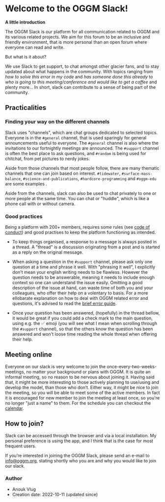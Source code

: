 # Welcome to the OGGM Slack!
**A little introduction**

The OGGM Slack is our platform for all communication related to OGGM
and its various related projects. We aim for this forum to be an inclusive 
and friendly environment, that is more personal than
an open forum where everyone can read and write.

But what is it about? 

We use Slack to get support, to chat amongst other glacier fans, 
and to stay updated about what happens in the community. With topics 
ranging from _how to solve this error in my code_ and 
_has someone done this already_ to 
_who is going to this meeting/conference and would like to get a coffee_
and plenty more... In short, slack can contribute 
to a sense of being part of the community.

## Practicalities

### Finding your way on the different channels

Slack uses "channels", which are chat groups dedicated to selected topics. 
Everyone is in the `#general` channel, that is used sparingly for general
announcements useful to everyone. The `#general` channel is also 
where the invitations to our fortnightly meetings are announced. The 
`#support` channel is often the best place to ask questions, and 
`#random` is being used for chitchat, from pet pictures to nerdy jokes.

Aside from those channels that most people follow, there are 
many thematic channels that one can join based on interest. 
`#tidewater`, `#surface-mass-balance`, `#science-and-publications`,
`#hardcore-programming` and `#oggm-edu` are some examples . 

Aside from the channels, slack can also be used to chat privately to one or more people 
at the same time. You can chat or "huddle", which is like a phone call with or without 
camera.  

### Good practices

Being a platform with 200+ members, requires some rules 
(see [code of conduct](https://community.oggm.org/code-of-conduct.html)) 
and good practises to keep the platform functioning as intended. 

- To keep things organised, a response to a message is always posted 
in a thread. A "thread" is a discussion originating from a post 
and is started as a reply on the original message.

- When asking a question in the `#support` channel, please ask only one question at a time 
and phrase it well. With "phrasing it well", I explicitly don't mean your english writing needs
to be flawless. However the question needs to be answerable, meaning it needs to include enough
context so one can understand the issue easily. Omitting a good description of the issue at hand,
can waste time of both you and your colleagues, who offer their help on a volentary to basis.
For a more ellobarate explanation on how to deal with OGGM related error and questions, it's
advised to read the [brief error guide](https://community.oggm.org/guides/error-guide.html).

- Once your question has been answered, (hopefully) in
the thread bellow, it would be great if you could add a check mark 
to the main question, using e.g. the ✅ emoji (you will see what I mean when 
scrolling through the `#support` channel), so that the others 
know the question has been answered and won't loose time reading 
the whole thread when offering their help. 

## Meeting online

Everyone on our slack is very welcome to join the 
once-every-two-weeks-meetings, no matter your background or 
plans with OGGM. It is quite an informal meeting, so no reason to 
be nervous about joining it. Having said that, it might be more 
interesting to those actively planning to use/using and develop the 
model, than those who don’t. Either way, 
it might be nice to join the meeting, so you will be able to 
meet some of the active members. In fact it is encouraged for new 
member to join the meeting at least once, so you're no longer 
"just a name" to them. For the schedule you can checkout the 
[calendar](https://community.oggm.org/meetings.html).

## How to join?

Slack can be accessed through the browser and via a local 
installation. My personal preference is using the app, and I 
think that is the case for most frequent users.

If you’re interested in joining the OGGM Slack, please send an 
e-mail to [info@oggm.org](mailto:info@oggm.org), stating shortly 
who you are and why you would like to join our slack.

### Author
- Anouk Vlug
- Creation date: 2022-10-11 (updated since)
